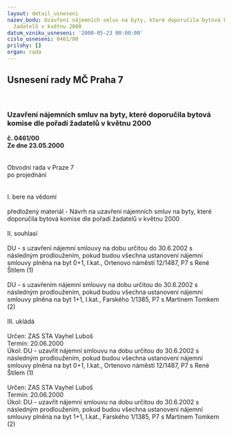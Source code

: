 ```yaml
---
layout: detail_usneseni
nazev_bodu: Uzavření nájemních smluv na byty, které doporučila bytová komise dle pořadí
  žadatelů v květnu 2000
datum_vzniku_usneseni: '2000-05-23 00:00:00'
cislo_usneseni: 0461/00
prilohy: []
organ: rada
---
```

<div id="ucUsn_pList" class="usn">
	<span><h2>Usnesení rady MČ Praha 7 </h2>
<br></span><div class="standBody">
<span><h3>Uzavření nájemních smluv na byty, které doporučila bytová komise dle pořadí žadatelů v květnu 2000</h3></span><div class="center">
		<strong>č. 0461/00</strong><br>
	</div>
<div class="center">
		<strong>Ze dne 23.05.2000</strong><br><br>
	</div>     <br>Obvodní rada v Praze 7<br>po projednání<br><br><br>I.	bere na vědomí<br><br> předložený materiál - Návrh na uzavření nájemních smluv na byty, které doporučila bytová  komise dle pořadí žadatelů v květnu 2000<br><br>II.	souhlasí <br><br>DU - s uzavření nájemní smlouvy na dobu určitou  do 30.6.2002 s následným prodloužením, pokud budou všechna ustanovení nájemní smlouvy  plněna  na byt 0+1, I.kat., Ortenovo náměstí 12/1487, P7 s René Štilem (1)<br><br>DU - s uzavřením nájemní smlouvy na dobu určitou do 30.6.2002 s následným prodloužením, pokud budou všechna ustanovení nájemní  smlouvy plněna na byt 1+1, I.kat., Farského 1/1385, P7  s Martinem Tomkem (2)<br><br>III.	ukládá <br><br> Určen:	     	ZAS STA Vayhel Luboš<br>Termín: 20.06.2000<br>Úkol:	DU - uzavřít nájemní smlouvu na dobu určitou do 30.6.2002 s následným prodloužením, pokud budou všechna ustanovení nájemní smlouvy plněna na byt 0+1, I.kat., Ortenovo náměstí 12/1487, P7 s René Štilem (1)<br> <br> Určen:	     	ZAS STA Vayhel Luboš<br>Termín: 20.06.2000<br>Úkol:	DU - uzavřít nájemní smlouvu  na dobu určitou do 30.6.2002 s následným prodloužením, pokud budou všechna ustanovení nájemní smlouvy plněna na byt 1+1, I.kat., Farského 1/1385, P7 s Martinem Tomkem (2)<br> <br>
</div>
</div>